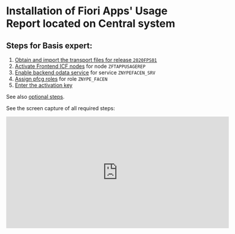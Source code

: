 # Installation of Fiori Apps' Usage Report located on Central system

## Steps for Basis expert:

1. [Obtain and import the transport files for release `2020FPS01`](../inst/step-1.md)
2. [Activate Frontend ICF nodes](../inst/step-2.md) for node `ZFTAPPUSAGEREP`
3. [Enable backend odata service](../inst/step-3.md) for service `ZNYPEFACEN_SRV`
4. [Assign pfcg roles](../inst/step-4.md) for role `ZNYPE_FACEN`
5. [Enter the activation key](../inst/step-5.md)

See also [optional steps](inst-cen-optional.md).

See the screen capture of all required steps:
<div class="video-wrapper">
  <iframe width="600" height="300" src="https://www.youtube.com/embed/4uAGrM2Hjzs" frameborder="0" allowfullscreen></iframe>
</div>  